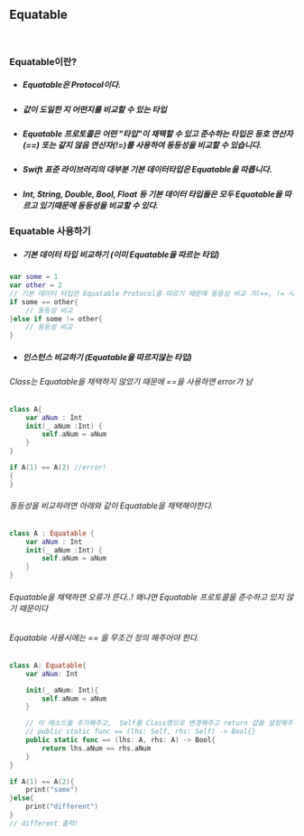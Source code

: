 ## Equatable

<br>

### Equatable이란?
- ##### Equatable은 Protocol이다.
- ##### 값이 도일한 지 어떤지를 비교할 수 있는 타입
- ##### Equatable 프로토콜은 어떤 "타입"이 채택할 수 있고 준수하는 타입은 등호 연산자(==) 또는 같지 않음 연산자(!=)를 사용하여 동등성을 비교할 수 있습니다.
- ##### Swift 표준 라이브러리의 대부분 기본 데이터타입은 Equatable을 따릅니다.
- ##### Int, String, Double, Bool, Float 등 기본 데이터 타입들은 모두 Equatable을 따르고 있기때문에 동등성을 비교할 수 있다.

### Equatable 사용하기
- ##### 기본 데이터 타입 비교하기 (이미 Equatable을 따르는 타입) 
```Swift
var some = 1
var other = 2
// 기본 데이터 타입은 Equatable Protocol을 따르기 때문에 동등성 비교 가(==, != 사용 가능)
if some == other{
    // 동등성 비교
}else if some != other{
    // 동등성 비교
}
```

- ##### 인스턴스 비교하기 (Equatable을 따르지않는 타입)
###### Class는 Equatable을 채택하지 않았기 때문에 ==을 사용하면 error가 남
```Swift
class A{
    var aNum : Int
    init(_ aNum :Int) {
        self.aNum = aNum
    }
}

if A(1) == A(2) //error!
{
}
``` 
###### 동등성을 비교하려면 아래와 같이 Equatable을 채택해야한다.
```Swift
class A : Equatable {
    var aNum : Int
    init(_ aNum :Int) {
        self.aNum = aNum
    }
}
```
###### Equatable을 채택하면 오류가 뜬다..! 왜냐면 Equatable 프로토콜을 준수하고 있지 않기 때문이다
###### Equatable 사용시에는 == 을 무조건 정의 해주어야 한다.
```Swift
class A: Equatable{
    var aNum: Int

    init(_ aNum: Int){
        self.aNum = aNum
    }

    // 이 메소드를 추가해주고,  Self를 Class명으로 변경해주고 return 값을 설정해주자
    // public static func == (lhs: Self, rhs: Self) -> Bool{}
    public static func == (lhs: A, rhs: A) -> Bool{
        return lhs.aNum == rhs.aNum
    }
}

if A(1) == A(2){
    print("same")
}else{
    print("different")
}
// different 출력!
```